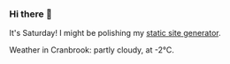 ### Hi there :wave:

It's Saturday! I might be polishing my [static site generator](https://github.com/bewuethr/pandoc-bash-blog).

Weather in Cranbrook: partly cloudy, at -2°C.
